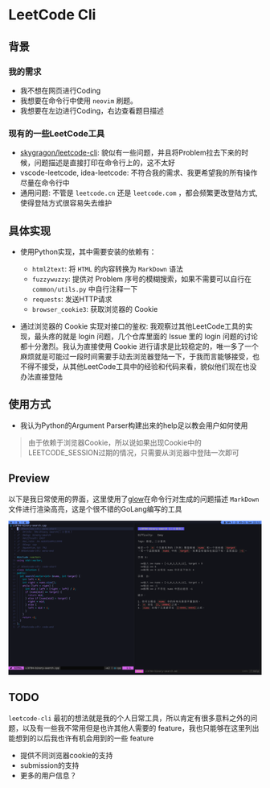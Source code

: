 # LeetCode Cli

## 背景

### 我的需求

- 我不想在网页进行Coding
- 我想要在命令行中使用 `neovim` 刷题。
- 我想要在左边进行Coding，右边查看题目描述

### 现有的一些LeetCode工具

- [skygragon/leetcode-cli](https://github.com/skygragon/leetcode-cli): 貌似有一些问题，并且将Problem拉去下来的时候，问题描述是直接打印在命令行上的，这不太好
- vscode-leetcode, idea-leetcode: 不符合我的需求、我更希望我的所有操作尽量在命令行中
- 通用问题: 不管是 `leetcode.cn` 还是 `leetcode.com` ，都会频繁更改登陆方式, 使得登陆方式很容易失去维护

## 具体实现

- 使用Python实现，其中需要安装的依赖有：
    - `html2text`: 将 `HTML` 的内容转换为 `MarkDown` 语法
    - `fuzzywuzzy`: 提供对 Problem 序号的模糊搜索，如果不需要可以自行在 `common/utils.py` 中自行注释一下
    - `requests`: 发送HTTP请求
    - `browser_cookie3`: 获取浏览器的 Cookie

- 通过浏览器的 Cookie 实现对接口的鉴权: 我观察过其他LeetCode工具的实现，最头疼的就是 login 问题，几个仓库里面的 Issue 里的
  login 问题的讨论都十分激烈。我认为直接使用 Cookie
  进行请求是比较稳定的，唯一多了一个麻烦就是可能过一段时间需要手动去浏览器登陆一下，于我而言能够接受，也不得不接受，从其他LeetCode工具中的经验和代码来看，貌似他们现在也没办法直接登陆

## 使用方式

- 我认为Python的Argument Parser构建出来的help足以教会用户如何使用

> 由于依赖于浏览器Cookie，所以说如果出现Cookie中的LEETCODE_SESSION过期的情况，只需要从浏览器中登陆一次即可

## Preview

以下是我日常使用的界面，这里使用了[glow](https://github.com/charmbracelet/glow)在命令行对生成的问题描述 `MarkDown`
文件进行渲染高亮，这是个很不错的GoLang编写的工具

![Preview](./assets/preview.png)

## TODO

`leetcode-cli` 最初的想法就是我的个人日常工具，所以肯定有很多意料之外的问题，以及有一些我不常用但是也许其他人需要的
feature，我也只能够在这里列出能想到的以后我也许有机会用到的一些 feature

- 提供不同浏览器cookie的支持
- submission的支持
- 更多的用户信息？